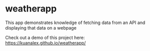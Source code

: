 # weatherapp

This app demonstrates knowledge of fetching data from an API and displaying that data on a webpage

Check out a demo of this project here: https://kuanalex.github.io/weatherapp/
